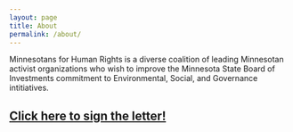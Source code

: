 ```yaml
---
layout: page
title: About
permalink: /about/
---
```


Minnesotans for Human Rights is a diverse coalition of leading Minnesotan activist organizations who wish to improve the Minnesota State Board of Investments commitment to Environmental, Social, and Governance intitiatives.

## [Click here to sign the letter!](https://forms.gle/tHgMV44jnT69SfnY6 "Google Form to Support MN 4 Human Rights")